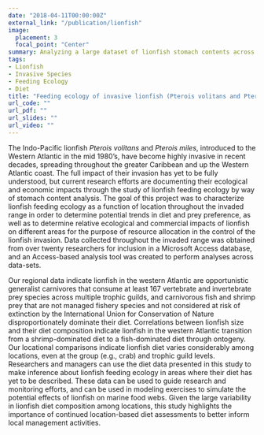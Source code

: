 ```yaml
---
date: "2018-04-11T00:00:00Z"
external_link: "/publication/lionfish"
image:
  placement: 3
  focal_point: "Center"
summary: Analyzing a large dataset of lionfish stomach contents across the western Atlantic to identify trends and patterns in lionfish diet throughout their invaded region.
tags:
- Lionfish
- Invasive Species
- Feeding Ecology
- Diet
title: "Feeding ecology of invasive lionfish (Pterois volitans and Pterois miles) in the temperate and tropical western Atlantic"
url_code: ""
url_pdf: ""
url_slides: ""
url_video: ""
---
```


The Indo-Pacific lionfish *Pterois volitans* and *Pterois miles*, introduced to the Western Atlantic in the mid 1980’s, have become highly invasive in recent decades, spreading throughout the greater Caribbean and up the Western Atlantic coast. The full impact of their invasion has yet to be fully understood, but current research efforts are documenting their ecological and economic impacts through the study of lionfish feeding ecology by way of stomach content analysis. The goal of this project was to characterize lionfish feeding ecology as a function of location throughout the invaded range in order to determine potential trends in diet and prey preference, as well as to determine relative ecological and commercial impacts of lionfish on different areas for the purpose of resource allocation in the control of the lionfish invasion. Data collected throughout the invaded range was obtained from over twenty researchers for inclusion in a Microsoft Access database, and an Access-based analysis tool was created to perform analyses across data-sets. 

Our regional data indicate lionfish in the western Atlantic are opportunistic generalist carnivores that consume at least 167 vertebrate and invertebrate prey species across multiple trophic guilds, and carnivorous fish and shrimp prey that are not managed fishery species and not considered at risk of extinction by the International Union for Conservation of Nature disproportionately dominate their diet. Correlations between lionfish size and their diet composition indicate lionfish in the western Atlantic transition from a shrimp-dominated diet to a fish-dominated diet through ontogeny. Our locational comparisons indicate lionfish diet varies considerably among locations, even at the group (e.g., crab) and trophic guild levels. Researchers and managers can use the diet data presented in this study to make inference about lionfish feeding ecology in areas where their diet has yet to be described. These data can be used to guide research and monitoring efforts, and can be used in modeling exercises to simulate the potential effects of lionfish on marine food webs. Given the large variability in lionfish diet composition among locations, this study highlights the importance of continued location-based diet assessments to better inform local management activities. 